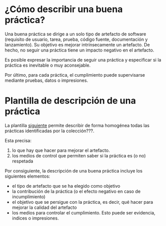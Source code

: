 ¿Cómo describir una buena práctica?
===================================

Una buena práctica se dirige a un solo tipo de artefacto de software (requisito de usuario, tarea, prueba, código fuente, documentación y lanzamiento).
Su objetivo es mejorar intrínsecamente un artefacto. De hecho, no seguir una práctica tiene un impacto negativo en el artefacto.

Es posible expresar la importancia de seguir una práctica y especificar si la práctica es inevitable o muy aconsejable.

Por último, para cada práctica, el cumplimiento puede supervisarse mediante pruebas, datos o impresiones.


Plantilla de descripción de una práctica
========================================

La plantilla [siguiente](./TEMPLATE.md) permite describir de forma homogénea todas las prácticas identificadas por la colección???.

Esta precisa:

1. lo que hay que hacer para mejorar el artefacto.
2. los medios de control que permiten saber si la práctica es (o no) respetada

Por consiguiente, la descripción de una buena práctica incluye los siguientes elementos:

* el tipo de artefacto que se ha elegido como objetivo
* la contribución de la práctica (o el efecto negativo en caso de incumplimiento)
* el objetivo que se persigue con la práctica, es decir, qué hacer para mejorar la calidad del artefacto
* los medios para controlar el cumplimiento. Esto puede ser evidencia, indices o impresiones.
